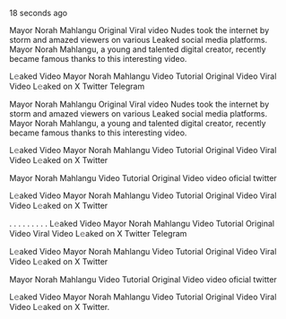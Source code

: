 18 seconds ago

Mayor Norah Mahlangu Original Viral video Nudes took the internet by storm and amazed viewers on various Leaked social media platforms. Mayor Norah Mahlangu, a young and talented digital creator, recently became famous thanks to this interesting video.

L𝚎aked Video Mayor Norah Mahlangu Video Tutorial Original Video Viral Video L𝚎aked on X Twitter Telegram

Mayor Norah Mahlangu Original Viral video Nudes took the internet by storm and amazed viewers on various Leaked social media platforms. Mayor Norah Mahlangu, a young and talented digital creator, recently became famous thanks to this interesting video.

L𝚎aked Video Mayor Norah Mahlangu Video Tutorial Original Video Viral Video L𝚎aked on X Twitter

Mayor Norah Mahlangu Video Tutorial Original Video video oficial twitter

L𝚎aked Video Mayor Norah Mahlangu Video Tutorial Original Video Viral Video L𝚎aked on X Twitter

. . . . . . . . . L𝚎aked Video Mayor Norah Mahlangu Video Tutorial Original Video Viral Video L𝚎aked on X Twitter Telegram

L𝚎aked Video Mayor Norah Mahlangu Video Tutorial Original Video Viral Video L𝚎aked on X Twitter

Mayor Norah Mahlangu Video Tutorial Original Video video oficial twitter

L𝚎aked Video Mayor Norah Mahlangu Video Tutorial Original Video Viral Video L𝚎aked on X Twitter.
